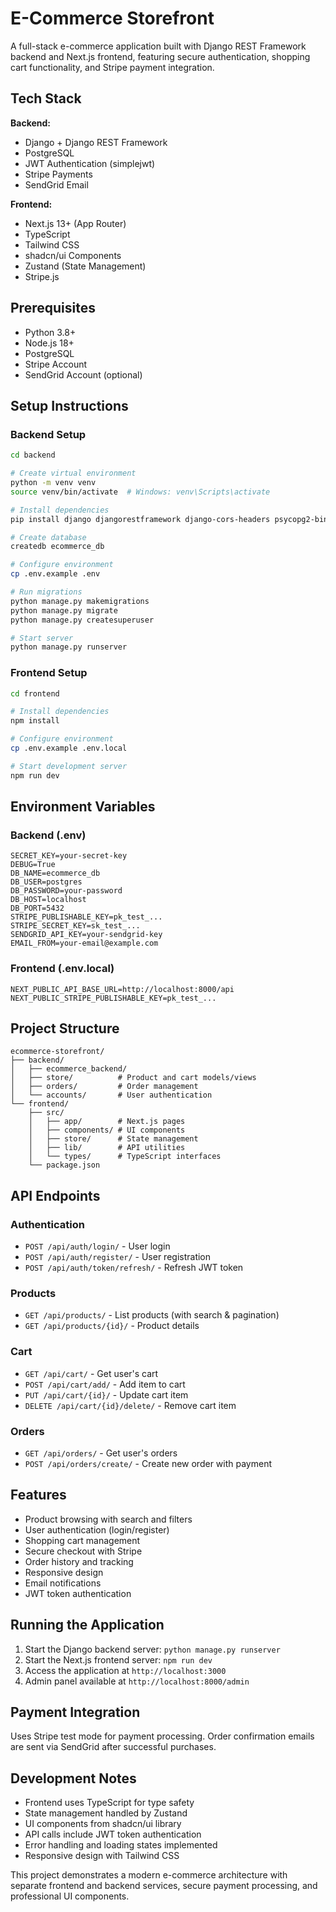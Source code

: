 # E-Commerce Storefront

A full-stack e-commerce application built with Django REST Framework backend and Next.js frontend, featuring secure authentication, shopping cart functionality, and Stripe payment integration.

## Tech Stack

**Backend:**
- Django + Django REST Framework
- PostgreSQL
- JWT Authentication (simplejwt)
- Stripe Payments
- SendGrid Email

**Frontend:**
- Next.js 13+ (App Router)
- TypeScript
- Tailwind CSS
- shadcn/ui Components
- Zustand (State Management)
- Stripe.js

## Prerequisites

- Python 3.8+
- Node.js 18+
- PostgreSQL
- Stripe Account
- SendGrid Account (optional)

## Setup Instructions

### Backend Setup

```bash
cd backend

# Create virtual environment
python -m venv venv
source venv/bin/activate  # Windows: venv\Scripts\activate

# Install dependencies
pip install django djangorestframework django-cors-headers psycopg2-binary djangorestframework-simplejwt stripe python-decouple pillow sendgrid

# Create database
createdb ecommerce_db

# Configure environment
cp .env.example .env

# Run migrations
python manage.py makemigrations
python manage.py migrate
python manage.py createsuperuser

# Start server
python manage.py runserver
```

### Frontend Setup

```bash
cd frontend

# Install dependencies
npm install

# Configure environment
cp .env.example .env.local

# Start development server
npm run dev
```

## Environment Variables

### Backend (.env)
```env
SECRET_KEY=your-secret-key
DEBUG=True
DB_NAME=ecommerce_db
DB_USER=postgres
DB_PASSWORD=your-password
DB_HOST=localhost
DB_PORT=5432
STRIPE_PUBLISHABLE_KEY=pk_test_...
STRIPE_SECRET_KEY=sk_test_...
SENDGRID_API_KEY=your-sendgrid-key
EMAIL_FROM=your-email@example.com
```

### Frontend (.env.local)
```env
NEXT_PUBLIC_API_BASE_URL=http://localhost:8000/api
NEXT_PUBLIC_STRIPE_PUBLISHABLE_KEY=pk_test_...
```

## Project Structure

```
ecommerce-storefront/
├── backend/
│   ├── ecommerce_backend/
│   ├── store/          # Product and cart models/views
│   ├── orders/         # Order management
│   └── accounts/       # User authentication
└── frontend/
    ├── src/
    │   ├── app/        # Next.js pages
    │   ├── components/ # UI components
    │   ├── store/      # State management
    │   ├── lib/        # API utilities
    │   └── types/      # TypeScript interfaces
    └── package.json
```

## API Endpoints

### Authentication
- `POST /api/auth/login/` - User login
- `POST /api/auth/register/` - User registration
- `POST /api/auth/token/refresh/` - Refresh JWT token

### Products
- `GET /api/products/` - List products (with search & pagination)
- `GET /api/products/{id}/` - Product details

### Cart
- `GET /api/cart/` - Get user's cart
- `POST /api/cart/add/` - Add item to cart
- `PUT /api/cart/{id}/` - Update cart item
- `DELETE /api/cart/{id}/delete/` - Remove cart item

### Orders
- `GET /api/orders/` - Get user's orders
- `POST /api/orders/create/` - Create new order with payment

## Features

- Product browsing with search and filters
- User authentication (login/register)
- Shopping cart management
- Secure checkout with Stripe
- Order history and tracking
- Responsive design
- Email notifications
- JWT token authentication

## Running the Application

1. Start the Django backend server: `python manage.py runserver`
2. Start the Next.js frontend server: `npm run dev`
3. Access the application at `http://localhost:3000`
4. Admin panel available at `http://localhost:8000/admin`

## Payment Integration

Uses Stripe test mode for payment processing. Order confirmation emails are sent via SendGrid after successful purchases.

## Development Notes

- Frontend uses TypeScript for type safety
- State management handled by Zustand
- UI components from shadcn/ui library
- API calls include JWT token authentication
- Error handling and loading states implemented
- Responsive design with Tailwind CSS

This project demonstrates a modern e-commerce architecture with separate frontend and backend services, secure payment processing, and professional UI components.